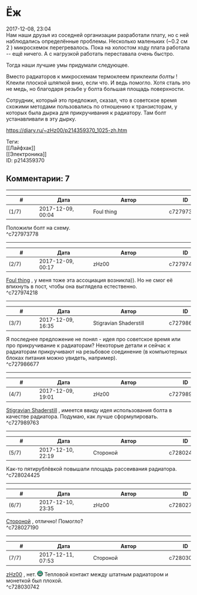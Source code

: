 Ёж
==

  
2017-12-08, 23:04  
 Нам наши друзья из соседней организации разработали плату, но с ней наблюдались определённые проблемы. Несколько маленьких (~0.2 см  2  ) микросхемок перегревалось. Пока на холостом ходу плата работала -- ещё ничего. А с нагрузкой работать переставала очень быстро.   
   
 Тогда наши лучшие умы придумали следующее.   
   
 Вместо радиаторов к микросхемам термоклеем приклеили  *болты*  ! Клеили плоской шляпкой вниз, если что. И ведь помогло. Хотя сталь это не медь, но благодаря резьбе у болта большая площадь поверхности.   
   
 Сотрудник, который это предложил, сказал, что в советское время схожими методами пользовались по отношению к транзисторам, у которых была дырка для прикручивания к радиатору. Там болт устанавливали в эту дырку.   
  
<https://diary.ru/~zHz00/p214359370_1025-zh.htm>  
  
Теги:  
[[Лайфхак]]  
[[Электроника]]  
ID: p214359370  


Комментарии: 7
--------------

  


---



|         #         |              Дата              |                     Автор                     |           ID           |
| --- | --- | --- | --- |
| (1/7) | 2017-12-09, 00:04 | Foul thing | c727973778 |

  
 Положили болт на схему.   
 ^c727973778

---



|         #         |              Дата              |                     Автор                     |           ID           |
| --- | --- | --- | --- |
| (2/7) | 2017-12-09, 00:17 | zHz00 | c727974218 |

  
  [Foul thing](http://foulthing.diary.ru "Temporary Internet Flies")  , у меня тоже эта ассоциация возникла)). Но не смог её впихнуть в пост, чтобы она выглядела естественно.   
 ^c727974218

---



|         #         |              Дата              |                     Автор                     |           ID           |
| --- | --- | --- | --- |
| (3/7) | 2017-12-09, 16:35 | Stigravian Shaderstill | c727986677 |

  
 Я последнее предложение не понял - идея про советское время или про прикручивание к радиаторам? Некоторые детали и сейчас к радиаторам прикручивают на резьбовое соединение (в компьютерных блоках питания можно увидеть, например).   
 ^c727986677

---



|         #         |              Дата              |                     Автор                     |           ID           |
| --- | --- | --- | --- |
| (4/7) | 2017-12-09, 19:01 | zHz00 | c727989763 |

  
  [Stigravian Shaderstill](http://stigravian.diary.ru "Science, Death, Rock-n-Roll")  , имеется ввиду идея использования болта в качестве радиатора. Подумаю, как лучше сформулировать.   
 ^c727989763

---



|         #         |              Дата              |                     Автор                     |           ID           |
| --- | --- | --- | --- |
| (5/7) | 2017-12-10, 22:19 | Стороной | c728024425 |

  
 Как-то пятирублёвкой повышали площадь рассеивания радиатора.   
 ^c728024425

---



|         #         |              Дата              |                     Автор                     |           ID           |
| --- | --- | --- | --- |
| (6/7) | 2017-12-10, 23:35 | zHz00 | c728027190 |

  
  [Стороной](http://1047.diary.ru "И васильки, и я, и тополя")  , отлично! Помогло?   
 ^c728027190

---



|         #         |              Дата              |                     Автор                     |           ID           |
| --- | --- | --- | --- |
| (7/7) | 2017-12-11, 07:53 | Стороной | c728030742 |

  
  [zHz00](https://zHz00.diary.ru "Untitled")  , нет. ![:-D](pics/1133.gif) Тепловой контакт между штатным радиатором и монеткой был плохой.   
 ^c728030742